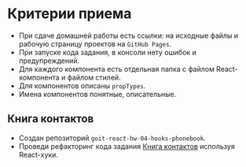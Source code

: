 # Критерии приема

- При сдаче домашней работы есть ссылки: на исходные файлы и рабочую страницу
  проектов на `GitHub Pages`.
- При запуске кода задания, в консоли нету ошибок и предупреждений.
- Для каждого компонента есть отдельная папка с файлом React-компонента и файлом
  стилей.
- Для компонентов описаны `propTypes`.
- Имена компонентов понятные, описательные.

## Книга контактов

- Создан репозиторий `goit-react-hw-04-hooks-phonebook`.
- Проведи рефакторинг кода задания
  [Книга контактов](https://github.com/tikkasandy/goit-react-hw-03-phonebook#readme)
  используя React-хуки.
